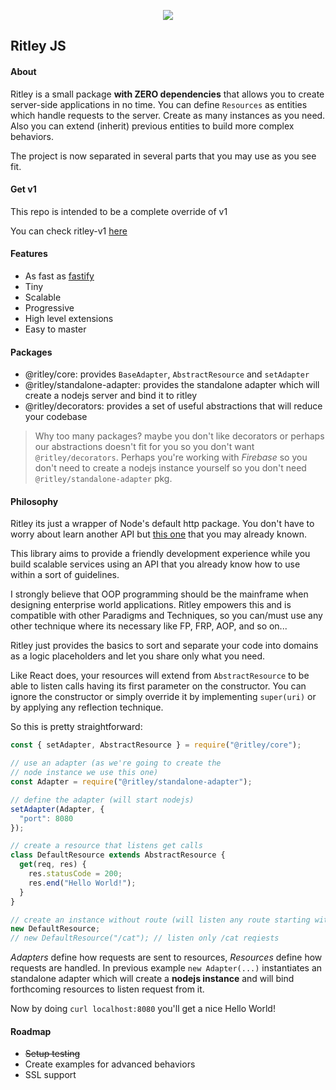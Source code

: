 <p align="center">
  <a><img src="https://i.imgur.com/6BKD8jW.png"></a>
  <h2>Ritley JS</h2>
</p>

#### About
Ritley is a small package __with ZERO dependencies__ that allows you to create server-side applications in no time. You can define `Resources` as entities which handle requests to the server. Create as many instances as you need. Also you can extend (inherit) previous entities to build more complex behaviors.

The project is now separated in several parts that you may use as you see fit.

#### Get v1

This repo is intended to be a complete override of v1

You can check ritley-v1 [here](https://github.com/k1r0s/ritley-v1)

#### Features

- As fast as [fastify](https://github.com/fastify/fastify)
- Tiny
- Scalable
- Progressive
- High level extensions
- Easy to master

#### Packages

- @ritley/core: provides `BaseAdapter`, `AbstractResource` and `setAdapter`
- @ritley/standalone-adapter: provides the standalone adapter which will create a nodejs server and bind it to ritley
- @ritley/decorators: provides a set of useful abstractions that will reduce your codebase

> Why too many packages? maybe you don't like decorators or perhaps our abstractions doesn't fit for you so you don't want `@ritley/decorators`. Perhaps you're working with _Firebase_ so you don't need to create a nodejs instance yourself so you don't need `@ritley/standalone-adapter` pkg.

#### Philosophy

Ritley its just a wrapper of Node's default http package. You don't have to worry about learn another API but [this one](https://nodejs.org/api/http.html) that you may already known.

This library aims to provide a friendly development experience while you build scalable services using an API that you already know how to use within a sort of guidelines.

I strongly believe that OOP programming should be the mainframe when designing enterprise world applications. Ritley empowers this and is compatible with other Paradigms and Techniques, so you can/must use any other technique where its necessary like FP, FRP, AOP, and so on...

Ritley just provides the basics to sort and separate your code into domains as a logic placeholders and let you share only what you need.

Like React does, your resources will extend from `AbstractResource` to be able to listen calls having its first parameter on the constructor. You can ignore the constructor or simply override it by implementing `super(uri)` or by applying any reflection technique.

So this is pretty straightforward:

```javascript
const { setAdapter, AbstractResource } = require("@ritley/core");

// use an adapter (as we're going to create the
// node instance we use this one)
const Adapter = require("@ritley/standalone-adapter");

// define the adapter (will start nodejs)
setAdapter(Adapter, {
  "port": 8080
});

// create a resource that listens get calls
class DefaultResource extends AbstractResource {
  get(req, res) {
    res.statusCode = 200;
    res.end("Hello World!");
  }
}

// create an instance without route (will listen any route starting with "/")
new DefaultResource;
// new DefaultResource("/cat"); // listen only /cat reqiests
```

_Adapters_ define how requests are sent to resources, _Resources_ define how requests are handled. In previous example `new Adapter(...)` instantiates an standalone adapter which will create a __nodejs instance__ and will bind forthcoming resources to listen request from it.

Now by doing `curl localhost:8080` you'll get a nice Hello World!

#### Roadmap
- ~~Setup testing~~
- Create examples for advanced behaviors
- SSL support
